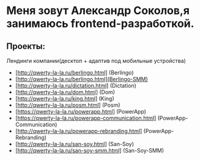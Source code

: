 # Меня зовут Александр Соколов,я занимаюсь frontend-разработкой.

## Проекты: 

Лендинги компании(десктоп + адаптив под мобильные устройства)
- [http://qwerty-la-la.ru/berlingo.html] (Berlingo)
- [http://qwerty-la-la.ru/berlingo.html](Berlingo-SMM)
- [http://qwerty-la-la.ru/dictation.html] (Dictation)
- [http://qwerty-la-la.ru/dom.html] (Dom)
- [http://qwerty-la-la.ru/king.html] (King)
- [http://qwerty-la-la.ru/posm.html] (Posm)
- [https://qwerty-la-la.ru/powerapp.html] (PowerApp)
- [https://qwerty-la-la.ru/powerapp-communication.html] (PowerApp-Communication)
- [http://qwerty-la-la.ru/powerapp-rebranding.html] (PowerApp-Rebranding)
- [http://qwerty-la-la.ru/san-soy.html] (San-Soy)
- [http://qwerty-la-la.ru/san-soy-smm.html] (San-Soy-SMM)

